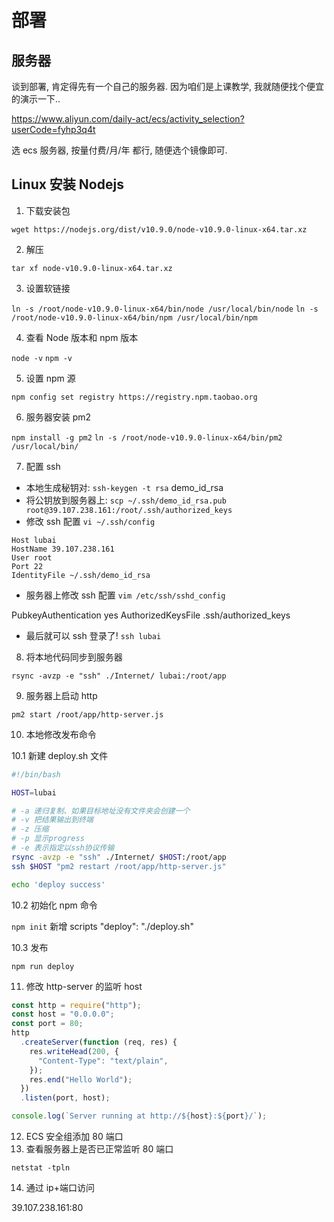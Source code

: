 # 部署

## 服务器

谈到部署, 肯定得先有一个自己的服务器. 因为咱们是上课教学, 我就随便找个便宜的演示一下..

https://www.aliyun.com/daily-act/ecs/activity_selection?userCode=fyhp3q4t

选 ecs 服务器, 按量付费/月/年 都行, 随便选个镜像即可.

## Linux 安装 Nodejs

1. 下载安装包

`wget https://nodejs.org/dist/v10.9.0/node-v10.9.0-linux-x64.tar.xz `

2. 解压

`tar xf node-v10.9.0-linux-x64.tar.xz `

3. 设置软链接

`ln -s /root/node-v10.9.0-linux-x64/bin/node /usr/local/bin/node`
`ln -s /root/node-v10.9.0-linux-x64/bin/npm /usr/local/bin/npm`

4. 查看 Node 版本和 npm 版本

`node -v`
`npm -v`

5. 设置 npm 源

`npm config set registry https://registry.npm.taobao.org`

6. 服务器安装 pm2

`npm install -g pm2`
`ln -s /root/node-v10.9.0-linux-x64/bin/pm2 /usr/local/bin/`

7. 配置 ssh

- 本地生成秘钥对: `ssh-keygen -t rsa` demo_id_rsa
- 将公钥放到服务器上: `scp ~/.ssh/demo_id_rsa.pub root@39.107.238.161:/root/.ssh/authorized_keys`
- 修改 ssh 配置 `vi ~/.ssh/config`

```
Host lubai
HostName 39.107.238.161
User root
Port 22
IdentityFile ~/.ssh/demo_id_rsa
```

- 服务器上修改 ssh 配置 `vim /etc/ssh/sshd_config`

PubkeyAuthentication yes
AuthorizedKeysFile .ssh/authorized_keys

- 最后就可以 ssh 登录了! `ssh lubai`

8. 将本地代码同步到服务器

`rsync -avzp -e "ssh" ./Internet/ lubai:/root/app`

9. 服务器上启动 http

`pm2 start /root/app/http-server.js`

10. 本地修改发布命令

10.1 新建 deploy.sh 文件

```sh
#!/bin/bash

HOST=lubai

# -a 递归复制、如果目标地址没有文件夹会创建一个
# -v 把结果输出到终端
# -z 压缩
# -p 显示progress
# -e 表示指定以ssh协议传输
rsync -avzp -e "ssh" ./Internet/ $HOST:/root/app
ssh $HOST "pm2 restart /root/app/http-server.js"

echo 'deploy success'
```

10.2 初始化 npm 命令

`npm init`
新增 scripts "deploy": "./deploy.sh"

10.3 发布

`npm run deploy`

11. 修改 http-server 的监听 host

```js
const http = require("http");
const host = "0.0.0.0";
const port = 80;
http
  .createServer(function (req, res) {
    res.writeHead(200, {
      "Content-Type": "text/plain",
    });
    res.end("Hello World");
  })
  .listen(port, host);

console.log(`Server running at http://${host}:${port}/`);
```

12. ECS 安全组添加 80 端口
13. 查看服务器上是否已正常监听 80 端口

`netstat -tpln`

14. 通过 ip+端口访问

39.107.238.161:80
